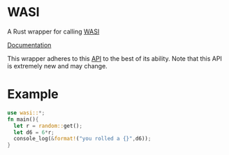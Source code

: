 # WASI

A Rust wrapper for calling [WASI](https://wasi.dev)

[Documentation](https://docs.rs/wasi/)

This wrapper adheres to this [API](https://github.com/CraneStation/wasmtime/blob/master/docs/WASI-api.md) to the best of its ability. Note that this API is extremely new and may change.

# Example

```rust
use wasi::*;
fn main(){
  let r = random::get();
  let d6 = 6*r;
  console_log(&format!("you rolled a {}",d6));
}
```
